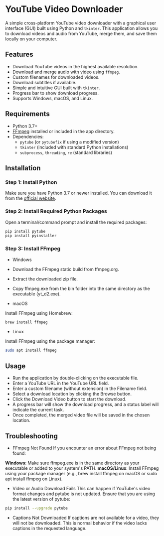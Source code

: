 # YouTube Video Downloader

A simple cross-platform YouTube video downloader with a graphical user interface (GUI) built using Python and `tkinter`. This application allows you to download videos and audio from YouTube, merge them, and save them locally on your computer.

## Features

- Download YouTube videos in the highest available resolution.
- Download and merge audio with video using `ffmpeg`.
- Custom filenames for downloaded videos.
- Download subtitles if available.
- Simple and intuitive GUI built with `tkinter`.
- Progress bar to show download progress.
- Supports Windows, macOS, and Linux.

## Requirements

- Python 3.7+
- [FFmpeg](https://ffmpeg.org/) installed or included in the app directory.
- Dependencies:
  - `pytube` (or `pytubefix` if using a modified version)
  - `tkinter` (included with standard Python installations)
  - `subprocess`, `threading`, `re` (standard libraries)

## Installation

### Step 1: Install Python

Make sure you have Python 3.7 or newer installed. You can download it from the [official website](https://www.python.org/downloads/).

### Step 2: Install Required Python Packages

Open a terminal/command prompt and install the required packages:

```bash
pip install pytube
pip install pyinstaller
```
### Step 3: Install FFmpeg

- Windows

- Download the FFmpeg static build from ffmpeg.org.
- Extract the downloaded zip file.
- Copy ffmpeg.exe from the bin folder into the same directory as the executable (yt_d2.exe).

- macOS

Install FFmpeg using Homebrew:
```bash
brew install ffmpeg
```
- Linux

Install FFmpeg using the package manager:
```bash
sudo apt install ffmpeg
```

## Usage

- Run the application by double-clicking on the executable file.
- Enter a YouTube URL in the YouTube URL field.
- Enter a custom filename (without extension) in the Filename field.
- Select a download location by clicking the Browse button.
- Click the Download Video button to start the download.
- A progress bar will show the download progress, and a status label will indicate the current task.
- Once completed, the merged video file will be saved in the chosen location.

## Troubleshooting

- FFmpeg Not Found
If you encounter an error about FFmpeg not being found:

**Windows**: Make sure ffmpeg.exe is in the same directory as your executable or added to your system's PATH.
**macOS/Linux**: Install FFmpeg using your package manager (e.g., brew install ffmpeg on macOS or sudo apt install ffmpeg on Linux).

- Video or Audio Download Fails
This can happen if YouTube's video format changes and pytube is not updated. Ensure that you are using the latest version of pytube:
```bash
pip install --upgrade pytube
```
- Captions Not Downloaded
If captions are not available for a video, they will not be downloaded. This is normal behavior if the video lacks captions in the requested language.
